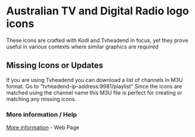 # Australian TV and Digital Radio logo icons

These icons are crafted with Kodi and Tvheadend in focus, yet they prove useful in various contexts where similar graphics are required

## Missing Icons or Updates

If you are using Tvheadend you can download a list of channels in M3U format. Go to "tvheadend-ip-address:9981/playlist" Since the icons are matched using the channel name this M3U file is perfect for creating or matching any missing icons.

### More information / Help

[More information](https://pureservices.com.au/our-work/australian-tv-logos-icons-tvheadend-kodi/) - Web Page
